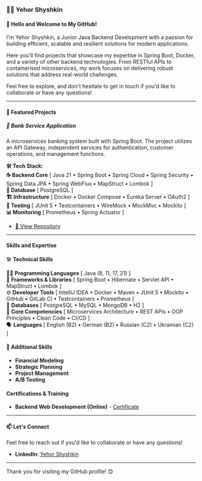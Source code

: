 ### 👨‍💻 Yehor Shyshkin

#### 👋 Hello and Welcome to My GitHub!

I'm Yehor Shyshkin, a Junior Java Backend Development with a passion for building efficient, scalable and resilient solutions for modern applications.

Here you'll find projects that showcase my expertise in Spring Boot, Docker, and a variety of other backend technologies. From RESTful APIs to containerised microservices, my work focuses on delivering robust solutions that address real-world challenges.

Feel free to explore, and don't hesitate to get in touch if you'd like to collaborate or have any questions!

---

#### 🚀 Featured Projects

##### 🏦 **Bank Service Application**
A microservices banking system built with Spring Boot.
The project utilizes an API Gateway, independent services for authentication, customer operations, and management functions.

**🛠 Tech Stack:**  
**☕ Backend Core** [ Java 21 • Spring Boot • Spring Cloud • Spring Security • Spring Data JPA • Spring WebFlux • MapStruct • Lombok ]   
**💾 Database** [ PostgreSQL ]  
**🏗 Infrastructure** [ Docker • Docker Compose • Eureka Server • OAuth2 ]  
**🧪 Testing** [ JUnit 5 • Testcontainers • WireMock • MockMvc • Mockito ]  
**📊 Monitoring** [ Prometheus • Spring Actuator ]

- [🔗 View Repository](https://github.com/YehorShyshkin/BankServiceProject.git)

---

#### Skills and Expertise

🛠 **Technical Skills**

👨‍💻 **Programming Languages** [ Java (8, 11, 17, 21) ]  
🔧 **Frameworks & Libraries** [ Spring Boot • Hibernate • Servlet API • MapStruct • Lombok ]  
⚙️ **Developer Tools** [ IntelliJ IDEA • Docker • Maven • JUnit 5 • Mockito • GitHub • GitLab CI • Testcontainers • Prometheus ]  
💾 **Databases** [ PostgreSQL • MySQL • MongoDB • H2 ]  
🎯 **Core Competencies** [ Microservices Architecture • REST APIs • OOP Principles • Clean Code • CI/CD ]  
🗣 **Languages** [ English (B2) • German (B2) • Russian (C2) • Ukrainian (C2) ]

#### 🌟 Additional Skills

- **Financial Modeling**
- **Strategic Planning**
- **Project Management**
- **A/B Testing**

#### Certifications & Training
- **Backend Web Development (Online)** - [Certificate](screenshots/Certificate.pdf)

---

#### 📫 Let's Connect

Feel free to reach out if you'd like to collaborate or have any questions!

- **LinkedIn**: [Yehor Shyshkin](https://www.linkedin.com/in/yehorshyshkin/)

---

Thank you for visiting my GitHub profile! 😊